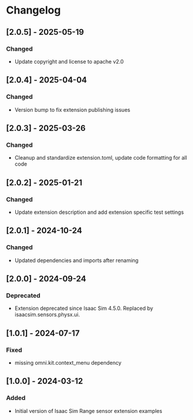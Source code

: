 # Changelog
## [2.0.5] - 2025-05-19
### Changed
- Update copyright and license to apache v2.0

## [2.0.4] - 2025-04-04
### Changed
- Version bump to fix extension publishing issues

## [2.0.3] - 2025-03-26
### Changed
- Cleanup and standardize extension.toml, update code formatting for all code

## [2.0.2] - 2025-01-21
### Changed
- Update extension description and add extension specific test settings

## [2.0.1] - 2024-10-24
### Changed
- Updated dependencies and imports after renaming

## [2.0.0] - 2024-09-24
### Deprecated
- Extension deprecated since Isaac Sim 4.5.0. Replaced by isaacsim.sensors.physx.ui.

## [1.0.1] - 2024-07-17
### Fixed
- missing omni.kit.context_menu dependency

## [1.0.0] - 2024-03-12
### Added
- Initial version of Isaac Sim Range sensor extension examples
